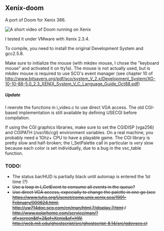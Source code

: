 ## Xenix-doom
A port of Doom for Xenix 386.

![A short video of Doom running on Xenix](Doom_on_Xenix.gif)

I tested it under VMware with Xenix 2.3.4.

To compile, you need to install the original Development System and gcc2.5.8.

Make sure to initialize the mouse (with mkdev mouse, I chose the "keyboard mouse" and activated it on tty1a). The mouse is not actually used, but is mkdev mouse is required to 
use SCO's event manager (see chapter 10 of http://www.bitsavers.org/pdf/sco/system_V_2.x/Development_System/XG-10-10-88-5.0_2.3_XENIX_System_V_C_Language_Guide_Oct88.pdf)


##### Update
I rewrote the functions in i_video.c to use direct VGA access. The old CGI-based implementation is still available by defining USECGI before compilation. 

If using the CGI graphics libraries, make sure to set the CGIDISP (vga256) and CGIPATH (/usr/lib/cgi) environment variables. On a real machine, you probably need a 1Ghz+ CPU to have a playable game. The CGI library is pretty slow and half-broken; the I_SetPalette call in particular is *very* slow because each color is set individually, due to a bug in the vsc_table
function.


### TODO: 
- The status bar/HUD is partially black until automap is entered the 1st time (?)
- ~~Use a loop in I_GetEvent to consume all events in the queue?~~
- ~~Use direct VGA access, expecially to change the palette in one go (see https://www.tuhs.org/Usenet/comp.unix.xenix.sco/1991-February/000624.html, http://uw714doc.sco.com/en/man/html.7/display.7.html / http://www.polarhome.com/service/man/?qf=screen&tf=2&of=Xenix&sf=HW, http://web.mit.edu/ghostscript/src/ghostscript-8.14/src/gdevsco.c)~~